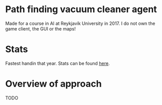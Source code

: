 # Path finding vacuum cleaner agent
Made for a course in AI at Reykjavík University in 2017. I do not own the game client, the GUI or the maps!

# Stats
Fastest handin that year. Stats can be found [here](https://docs.google.com/spreadsheets/d/1pYKJ_a5K4XxxZ1q8YwL4wYrWxpgpm36-Zy5e_yazva0/edit?usp=sharing).

# Overview of approach
TODO
